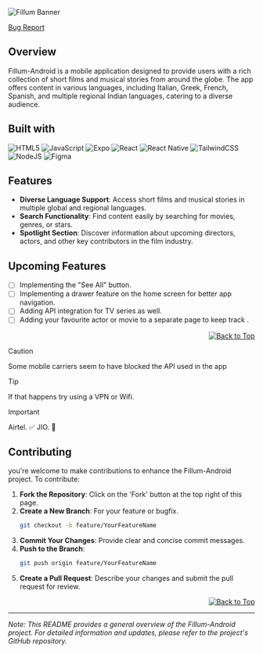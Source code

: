 ![Fillum Banner](https://raw.githubusercontent.com/zenpai6996/zenpai6996/main/fillum-banner.svg)

 [Bug Report](https://github.com/zenpai6996/Fillum-Android/issues/new?template=bug_report.md)

## Overview

Fillum-Android is a mobile application designed to provide users with a rich collection of short films and musical stories from around the globe. The app offers content in various languages, including Italian, Greek, French, Spanish, and multiple regional Indian languages, catering to a diverse audience.

## Built with

![HTML5](https://img.shields.io/badge/html5-%23E34F26.svg?style=flat&logo=html5&logoColor=white) ![JavaScript](https://img.shields.io/badge/javascript-%23323330.svg?style=flat&logo=javascript&logoColor=%23F7DF1E) ![Expo](https://img.shields.io/badge/expo-1C1E24?style=flat&logo=expo&logoColor=#D04A37) ![React](https://img.shields.io/badge/react-%2320232a.svg?style=flat&logo=react&logoColor=%2361DAFB) ![React Native](https://img.shields.io/badge/react_native-%2320232a.svg?style=flat&logo=react&logoColor=%2361DAFB) ![TailwindCSS](https://img.shields.io/badge/tailwindcss-%2338B2AC.svg?style=flat&logo=tailwind-css&logoColor=white) ![NodeJS](https://img.shields.io/badge/node.js-6DA55F?style=flat&logo=node.js&logoColor=white) ![Figma](https://img.shields.io/badge/figma-%23F24E1E.svg?style=flat&logo=figma&logoColor=white)



## Features

- **Diverse Language Support**: Access short films and musical stories in multiple global and regional languages.
- **Search Functionality**: Find content easily by searching for movies, genres, or stars.
- **Spotlight Section**: Discover information about upcoming directors, actors, and other key contributors in the film industry.
  
 ## Upcoming Features
- [ ] Implementing the "See All" button.
- [ ] Implementing a drawer feature on the home screen for better app navigation.
- [ ] Adding API integration for TV series as well.
- [ ] Adding your favourite actor or movie to a separate page to keep track .

<p align="right">
  <a href="#overview"><img src="https://img.shields.io/badge/Back%20to%20Top-%E2%86%91-blue" alt="Back to Top"></a>
</p>


> [!CAUTION]
>Some mobile carriers seem to have blocked the API used in the app

> [!TIP]
>If that happens try using a VPN or Wifi.

> [!IMPORTANT]
>  Airtel. ✅
> JIO. 🚫

## Contributing

you're welcome to make contributions to enhance the Fillum-Android project. To contribute:

1. **Fork the Repository**: Click on the 'Fork' button at the top right of this page.
2. **Create a New Branch**: For your feature or bugfix.
   ```bash
   git checkout -b feature/YourFeatureName
   ```
3. **Commit Your Changes**: Provide clear and concise commit messages.
4. **Push to the Branch**:
   ```bash
   git push origin feature/YourFeatureName
   ```
5. **Create a Pull Request**: Describe your changes and submit the pull request for review.

<p align="right">
  <a href="#overview"><img src="https://img.shields.io/badge/Back%20to%20Top-%E2%86%91-blue" alt="Back to Top"></a>
</p>


---

*Note: This README provides a general overview of the Fillum-Android project. For detailed information and updates, please refer to the project's GitHub repository.*
